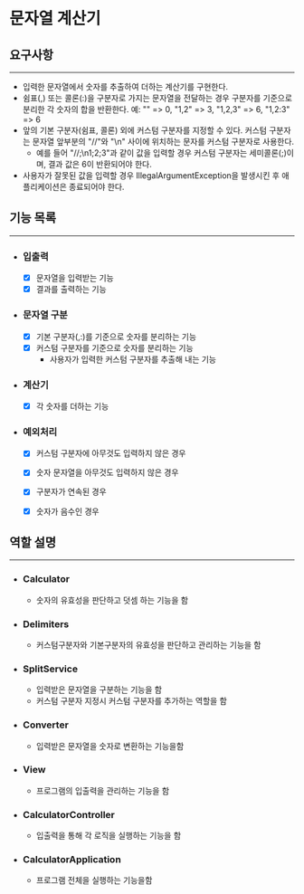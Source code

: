 # 문자열 계산기
## 요구사항

---
- 입력한 문자열에서 숫자를 추출하여 더하는 계산기를 구현한다.
- 쉼표(,) 또는 콜론(:)을 구분자로 가지는 문자열을 전달하는 경우 구분자를 기준으로 분리한 각 숫자의 합을 반환한다.
  예: "" => 0, "1,2" => 3, "1,2,3" => 6, "1,2:3" => 6
- 앞의 기본 구분자(쉼표, 콜론) 외에 커스텀 구분자를 지정할 수 있다. 커스텀 구분자는 문자열 앞부분의 "//"와 "\n" 사이에 위치하는 문자를 커스텀 구분자로 사용한다. 
  - 예를 들어 "//;\n1;2;3"과 같이 값을 입력할 경우 커스텀 구분자는 세미콜론(;)이며, 결과 값은 6이 반환되어야 한다.
- 사용자가 잘못된 값을 입력할 경우 IllegalArgumentException을 발생시킨 후 애플리케이션은 종료되어야 한다.


## 기능 목록

---
- ### 입출력
    - [X] 문자열을 입력받는 기능
    - [X] 결과를 출력하는 기능
- ### 문자열 구분
    - [X] 기본 구분자(,:)를 기준으로 숫자를 분리하는 기능
    - [X] 커스텀 구분자를 기준으로 숫자를 분리하는 기능
      - 사용자가 입력한 커스텀 구분자를 추출해 내는 기능
- ### 계산기
    - [X] 각 숫자를 더하는 기능
- ### 예외처리
    - [X] 커스텀 구분자에 아무것도 입력하지 않은 경우
    - [X] 숫자 문자열을 아무것도 입력하지 않은 경우
    - [X] 구분자가 연속된 경우
    - [X] 숫자가 음수인 경우


## 역할 설명

---
- ### Calculator
  - 숫자의 유효성을 판단하고 덧셈 하는 기능을 함
- ### Delimiters
  - 커스텀구분자와 기본구분자의 유효성을 판단하고 관리하는 기능을 함
- ### SplitService
  - 입력받은 문자열을 구분하는 기능을 함
  - 커스텀 구분자 지정시 커스텀 구분자를 추가하는 역할을 함
- ### Converter
  - 입력받은 문자열을 숫자로 변환하는 기능을함
- ### View
  - 프로그램의 입출력을 관리하는 기능을 함
- ### CalculatorController
  - 입출력을 통해 각 로직을 실행하는 기능을 함
- ### CalculatorApplication
  - 프로그램 전체을 실행하는 기능을함